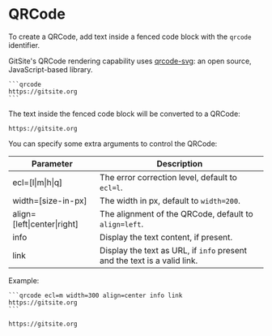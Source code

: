 # QRCode

To create a QRCode, add text inside a fenced code block with the `qrcode` identifier.

GitSite's QRCode rendering capability uses [qrcode-svg](https://github.com/papnkukn/qrcode-svg): an open source, JavaScript-based library.

    ```qrcode
    https://gitsite.org
    ```

The text inside the fenced code block will be converted to a QRCode:

```qrcode
https://gitsite.org
```

You can specify some extra arguments to control the QRCode:

| Parameter                   | Description                                           |
|-----------------------------|-------------------------------------------------------|
| ecl=[l\|m\|h\|q]            | The error correction level, default to `ecl=l`.       |
| width=[size-in-px]          | The width in px, default to `width=200`.              |
| align=[left\|center\|right] | The alignment of the QRCode, default to `align=left`. |
| info                        | Display the text content, if present.                 |
| link                        | Display the text as URL, if `info` present and the text is a valid link. |

Example:

    ```qrcode ecl=m width=300 align=center info link
    https://gitsite.org
    ```

```qrcode ecl=m width=300 align=center info link
https://gitsite.org
```
